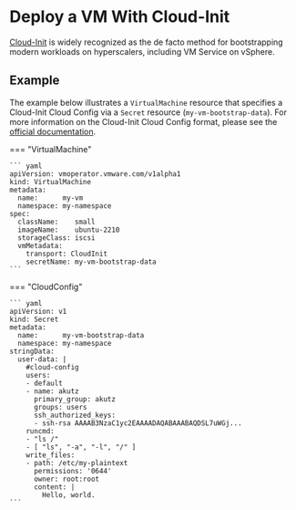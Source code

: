 # Deploy a VM With Cloud-Init

[Cloud-Init](https://cloudinit.readthedocs.io/en/latest/) is widely recognized as the de facto method for bootstrapping modern workloads on hyperscalers, including VM Service on vSphere.


## Example

The example below illustrates a `VirtualMachine` resource that specifies a Cloud-Init Cloud Config via a `Secret` resource (`my-vm-bootstrap-data`). For more information on the Cloud-Init Cloud Config format, please see the [official documentation](https://cloudinit.readthedocs.io/en/latest/reference/examples.html).


=== "VirtualMachine"

    ``` yaml
    apiVersion: vmoperator.vmware.com/v1alpha1
    kind: VirtualMachine
    metadata:
      name:      my-vm
      namespace: my-namespace
    spec:
      className:    small
      imageName:    ubuntu-2210
      storageClass: iscsi
      vmMetadata:
        transport: CloudInit
        secretName: my-vm-bootstrap-data
    ```

=== "CloudConfig"

    ``` yaml
    apiVersion: v1
    kind: Secret
    metadata:
      name:      my-vm-bootstrap-data
      namespace: my-namespace
    stringData:
      user-data: |
        #cloud-config
        users:
        - default
        - name: akutz
          primary_group: akutz
          groups: users
          ssh_authorized_keys:
          - ssh-rsa AAAAB3NzaC1yc2EAAAADAQABAAABAQDSL7uWGj...
        runcmd:
        - "ls /"
        - [ "ls", "-a", "-l", "/" ]
        write_files:
        - path: /etc/my-plaintext
          permissions: '0644'
          owner: root:root
          content: |
            Hello, world.
    ```

